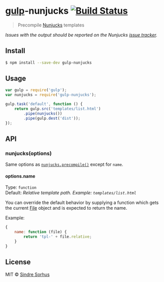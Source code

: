 # [gulp](http://gulpjs.com)-nunjucks [![Build Status](https://travis-ci.org/sindresorhus/gulp-nunjucks.svg?branch=master)](https://travis-ci.org/sindresorhus/gulp-nunjucks)

> Precompile [Nunjucks](http://mozilla.github.io/nunjucks/) templates

*Issues with the output should be reported on the Nunjucks [issue tracker](https://github.com/jlongster/nunjucks/issues).*


## Install

```sh
$ npm install --save-dev gulp-nunjucks
```


## Usage

```js
var gulp = require('gulp');
var nunjucks = require('gulp-nunjucks');

gulp.task('default', function () {
	return gulp.src('templates/list.html')
		.pipe(nunjucks())
		.pipe(gulp.dest('dist'));
});
```


## API

### nunjucks(options)

Same options as [`nunjucks.precompile()`](http://mozilla.github.io/nunjucks/api.html#precompile) except for `name`.

#### options.name

Type: `function`  
Default: *Relative template path. Example: `templates/list.html`*

You can override the default behavior by supplying a function which gets the current [File](https://github.com/wearefractal/vinyl#constructoroptions) object and is expected to return the name.

Example:

```js
{
	name: function (file) {
		return 'tpl-' + file.relative;
	}
}
```


## License

MIT © [Sindre Sorhus](http://sindresorhus.com)
